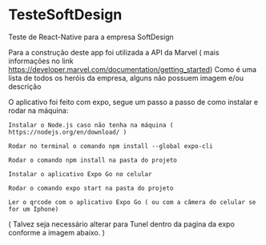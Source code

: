 # TesteSoftDesign
Teste de React-Native para a empresa SoftDesign

Para a construção deste app foi utilizada a API da Marvel ( mais informações no link https://developer.marvel.com/documentation/getting_started)
Como é uma lista de todos os heróis da empresa, alguns não possuem imagem e/ou descrição

O aplicativo foi feito com expo, segue um passo a passo de como instalar e rodar na máquina:

    Instalar o Node.js caso não tenha na máquina ( https://nodejs.org/en/download/ )

    Rodar no terminal o comando npm install --global expo-cli

    Rodar o comando npm install na pasta do projeto

    Instalar o aplicativo Expo Go no celular

    Rodar o comando expo start na pasta do projeto

    Ler o qrcode com o aplicativo Expo Go ( ou com a câmera do celular se for um Iphone)

( Talvez seja necessário alterar para Tunel dentro da pagina da expo conforme a imagem abaixo. )
